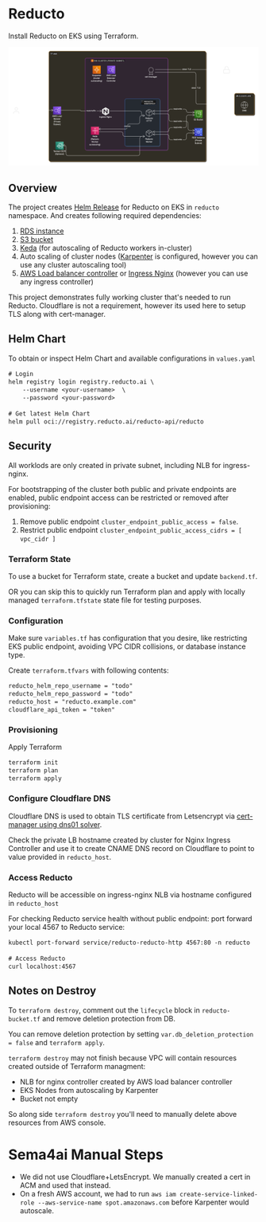 # Reducto 

Install Reducto on EKS using Terraform.

![Reducto on-prem Architecture](./reducto-architecture-large.png)

## Overview

The project creates [Helm Release](./reducto-helm-release.tf) for Reducto on EKS in `reducto` namespace. And creates following required dependencies:
1. [RDS instance](./reducto-db.tf)
2. [S3 bucket](./reducto-bucket.tf)
3. [Keda](./keda.tf) (for autoscaling of Reducto workers in-cluster)
4. Auto scaling of cluster nodes ([Karpenter](./karpenter.tf) is configured, however you can use any cluster autoscaling tool)
5. [AWS Load balancer controller](./aws-load-balancer-controller.tf) or [Ingress Nginx](./ingress-nginx-controller.tf) (however you can use any ingress controller)

This project demonstrates fully working cluster that's needed to run Reducto.
Cloudflare is not a requirement, however its used here to setup TLS along with cert-manager.

## Helm Chart

To obtain or inspect Helm Chart and available configurations in `values.yaml`

```
# Login
helm registry login registry.reducto.ai \
    --username <your-username>  \
    --password <your-password>

# Get latest Helm Chart
helm pull oci://registry.reducto.ai/reducto-api/reducto
```


## Security

All worklods are only created in private subnet, including NLB for ingress-nginx.

For bootstrapping of the cluster both public and private endpoints are enabled, public endpoint access can be restricted or removed after provisioning:

1. Remove public endpoint `cluster_endpoint_public_access = false`.
2. Restrict public endpoint `cluster_endpoint_public_access_cidrs = [ vpc_cidr ]`


### Terraform State

To use a bucket for Terraform state, create a bucket and update `backend.tf`.

OR you can skip this to quickly run Terraform plan and apply with locally managed `terraform.tfstate` state file for testing purposes.

### Configuration

Make sure `variables.tf` has configuration that you desire, like restricting EKS public endpoint, avoiding VPC CIDR collisions, or database instance type.

Create `terraform.tfvars` with following contents:

```
reducto_helm_repo_username = "todo"
reducto_helm_repo_password = "todo"
reducto_host = "reducto.example.com"
cloudflare_api_token = "token"
```

### Provisioning

Apply Terraform

```
terraform init
terraform plan
terraform apply
```

### Configure Cloudflare DNS

Cloudflare DNS is used to obtain TLS certificate from Letsencrypt via [cert-manager using dns01 solver](https://cert-manager.io/docs/configuration/acme/dns01/cloudflare/).

Check the private LB hostname created by cluster for Nginx Ingress Controller and use it to create CNAME DNS record on Cloudflare to point to value provided in `reducto_host`.

### Access Reducto

Reducto will be accessible on ingress-nginx NLB via hostname configured in `reducto_host`

For checking Reducto service health without public endpoint: port forward your local 4567 to Reducto service:

```
kubectl port-forward service/reducto-reducto-http 4567:80 -n reducto

# Access Reducto
curl localhost:4567
```

## Notes on Destroy

To `terraform destroy`, comment out the `lifecycle` block in `reducto-bucket.tf` and remove deletion protection from DB.

You can remove deletion protection by setting `var.db_deletion_protection = false` and `terraform apply`.

`terraform destroy` may not finish because VPC will contain resources created outside of Terraform managment:
- NLB for nginx controller created by AWS load balancer controller
- EKS Nodes from autoscaling by Karpenter
- Bucket not empty

So along side `terraform destroy` you'll need to manually delete above resources from AWS console.

# Sema4ai Manual Steps

* We did not use Cloudflare+LetsEncrypt. We manually created a cert in ACM and used that instead.
* On a fresh AWS account, we had to run `aws iam create-service-linked-role --aws-service-name spot.amazonaws.com` before Karpenter would autoscale.
